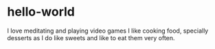 # hello-world
I love meditating and playing video games
I like cooking food, specially desserts as I do like sweets and like to eat them very often.
